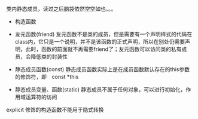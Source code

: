 类内静态成员，读过之后脑袋依然空空如也。。。

- 构造函数

- 友元函数(friend)
友元函数不是类的成员，但是需要有一个声明样式的代码在class内，它只是一个说明，并不是该函数的正式声明，所以在别处仍需要声明，此时，函数的前面就不再需要friend了；友元函数可以访问类的私有成员，会降低类的封装性

- 静态成员函数(const)
静态成员函数实际上是在成员函数默认存在的this参数的修饰符，即　const *this

- 静态成员变量、函数(static)
静态成员不属于任何对象，可以进行初始化，作用域运算符的访问

explicit 修饰的构造函数不能用于隐式转换